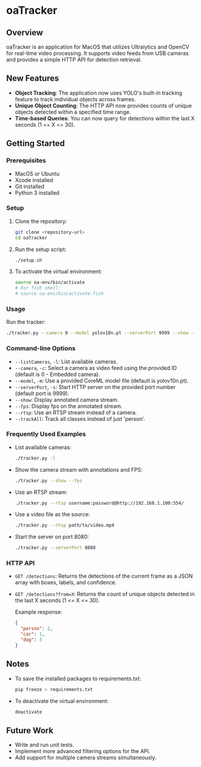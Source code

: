 # oaTracker

## Overview

oaTracker is an application for MacOS that utilizes Ultralytics and OpenCV for real-time video processing. It supports video feeds from USB cameras and provides a simple HTTP API for detection retrieval.

## New Features

- **Object Tracking**: The application now uses YOLO's built-in tracking feature to track individual objects across frames.
- **Unique Object Counting**: The HTTP API now provides counts of unique objects detected within a specified time range.
- **Time-based Queries**: You can now query for detections within the last X seconds (1 <= X <= 30).

## Getting Started

### Prerequisites

- MacOS or Ubuntu
- Xcode installed
- Git installed
- Python 3 installed

### Setup

1. Clone the repository:

   ```sh
   git clone <repository-url>
   cd oaTracker
   ```

2. Run the setup script:

   ```sh
   ./setup.sh
   ```

3. To activate the virtual environment:

   ```sh
   source oa-env/bin/activate
   # For fish shell:
   # source oa-env/bin/activate.fish
   ```

### Usage

Run the tracker:

```sh
./tracker.py --camera 0 --model yolov10n.pt --serverPort 9999 --show --fps --trackAll
```

### Command-line Options

- `--listCameras`, `-l`: List available cameras.
- `--camera`, `-c`: Select a camera as video feed using the provided ID (default is 0 - Embedded camera).
- `--model`, `-m`: Use a provided CoreML model file (default is yolov10n.pt).
- `--serverPort`, `-s`: Start HTTP server on the provided port number (default port is 9999).
- `--show`: Display annotated camera stream.
- `--fps`: Display fps on the annotated stream.
- `--rtsp`: Use an RTSP stream instead of a camera.
- `--trackAll`: Track all classes instead of just 'person'.

### Frequently Used Examples

- List available cameras:

  ```sh
  ./tracker.py -l
  ```

- Show the camera stream with annotations and FPS:

  ```sh
  ./tracker.py --show --fps
  ```

- Use an RTSP stream:

  ```sh
  ./tracker.py --rtsp username:password@http://192.168.1.100:554/
  ```

- Use a video file as the source:

  ```sh
  ./tracker.py --rtsp path/to/video.mp4
  ```

- Start the server on port 8080:

  ```sh
  ./tracker.py --serverPort 8080
  ```

### HTTP API

- `GET /detections`: Returns the detections of the current frame as a JSON array with boxes, labels, and confidence.

- `GET /detections?from=X`: Returns the count of unique objects detected in the last X seconds (1 <= X <= 30).

  Example response:

  ```json
  {
    "person": 2,
    "car": 1,
    "dog": 3
  }
  ```

## Notes

- To save the installed packages to requirements.txt:

  ```sh
  pip freeze > requirements.txt
  ```

- To deactivate the virtual environment:

  ```sh
  deactivate
  ```

## Future Work

- Write and run unit tests.
- Implement more advanced filtering options for the API.
- Add support for multiple camera streams simultaneously.
